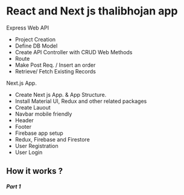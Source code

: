 # React and Next js thalibhojan app

Express Web API
 - Project Creation
 - Define DB Model
 - Create API Controller with CRUD Web Methods
 - Route
 - Make Post Req. / Insert an order
 - Retrieve/ Fetch Existing Records
 
Next.js App.
 - Create Next js App. & App Structure.
 - Install Material UI, Redux and other related packages
 - Create Lauout
 - Navbar mobile friendly
 - Header
 - Footer
 - Firebase app setup
 - Redux, Firebase and Firestore
 - User Registration
 - User Login


 ## How it works ?
 
 ##### Part 1
 